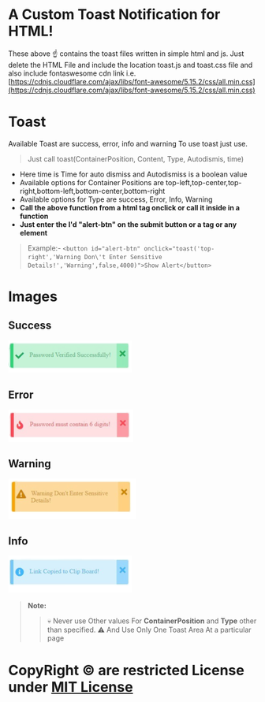 ﻿# A Custom Toast Notification for HTML!

These above ☝️ contains the toast files written in simple html and js.
Just delete the HTML File and include the location toast.js and toast.css file
and also include fontaswesome cdn link
i.e. [https://cdnjs.cloudflare.com/ajax/libs/font-awesome/5.15.2/css/all.min.css](https://cdnjs.cloudflare.com/ajax/libs/font-awesome/5.15.2/css/all.min.css)

# Toast

Available Toast are success, error, info and warning
To use toast just use.
>Just  call  toast(ContainerPosition, Content, Type, Autodismis, time)
- Here time is Time for auto dismiss and Autodismiss is a boolean value
- Available  options for Container Positions are  top-left,top-center,top-right,bottom-left,bottom-center,bottom-right
- Available options for Type are success, Error, Info, Warning
- **Call the above function from a html tag onclick or call it inside in a function**
- **Just enter the I'd "alert-btn" on the submit button or a tag or any element**
>Example:- ```<button id="alert-btn" onclick="toast('top-right','Warning Don\'t Enter Sensitive Details!','Warning',false,4000)">Show Alert</button>```


# Images
## Success
![alt text](images/success.jpg)
## Error
![alt text](images/error.jpg)
## Warning
![alt text](images/warning.jpg)
## Info
![alt text](images/Info.jpg)

> **Note:**  
>>💀 Never use Other values For **ContainerPosition** and **Type** other than specified.
>>⚠️ And Use Only One Toast Area At a particular page

# CopyRight &copy; are restricted License under [MIT License](LICENSE)
